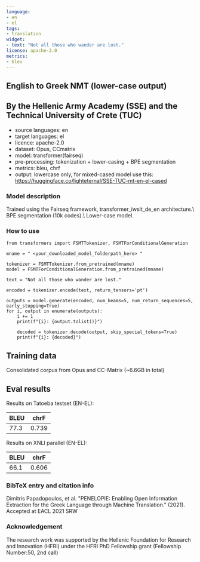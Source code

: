 ```yaml
---
language:
- en
- el
tags:
- translation
widget:
- text: "Not all those who wander are lost."
license: apache-2.0
metrics:
- bleu
---
```


## English to Greek NMT (lower-case output)
## By the Hellenic Army Academy (SSE) and the Technical University of Crete (TUC)

* source languages: en
* target languages: el
* licence: apache-2.0
* dataset: Opus, CCmatrix
* model: transformer(fairseq)
* pre-processing: tokenization + lower-casing + BPE segmentation
* metrics: bleu, chrf
* output: lowercase only, for mixed-cased model use this: https://huggingface.co/lighteternal/SSE-TUC-mt-en-el-cased

### Model description

Trained using the Fairseq framework, transformer_iwslt_de_en architecture.\\
BPE segmentation (10k codes).\\
Lower-case model. 

### How to use

```
from transformers import FSMTTokenizer, FSMTForConditionalGeneration

mname = " <your_downloaded_model_folderpath_here> "

tokenizer = FSMTTokenizer.from_pretrained(mname)
model = FSMTForConditionalGeneration.from_pretrained(mname)

text = "Not all those who wander are lost."

encoded = tokenizer.encode(text, return_tensors='pt')

outputs = model.generate(encoded, num_beams=5, num_return_sequences=5, early_stopping=True)
for i, output in enumerate(outputs):
    i += 1
    print(f"{i}: {output.tolist()}")
    
    decoded = tokenizer.decode(output, skip_special_tokens=True)
    print(f"{i}: {decoded}")
```


## Training data

Consolidated corpus from Opus and CC-Matrix (~6.6GB in total)


## Eval results


Results on Tatoeba testset (EN-EL): 

| BLEU | chrF  |
| ------ | ------ |
| 77.3 |  0.739 |


Results on XNLI parallel (EN-EL): 

| BLEU | chrF  |
| ------ | ------ |
| 66.1 |  0.606 |

### BibTeX entry and citation info

Dimitris Papadopoulos, et al. "PENELOPIE: Enabling Open Information Extraction for the Greek Language through Machine Translation." (2021). Accepted at EACL 2021 SRW
 

### Acknowledgement

The research work was supported by the Hellenic Foundation for Research and Innovation (HFRI) under the HFRI PhD Fellowship grant (Fellowship Number:50, 2nd call)

